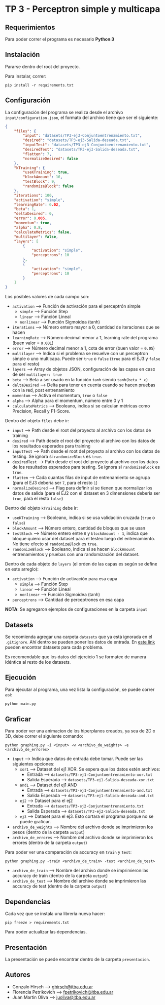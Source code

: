 # TP 3 - Perceptron simple y multicapa

## Requerimientos

Para poder correr el programa es necesario **Python 3**

## Instalación

Pararse dentro del root del proyecto.

Para instalar, correr:
```
pip install -r requirements.txt
```

## Configuración

La configuración del programa se realiza desde el archivo `input/configuration.json`, el formato del archivo tiene que ser el siguiente:
```json
{
    "files": {
        "input": "datasets/TP3-ej3-Conjuntoentrenamiento.txt",
        "desired": "datasets/TP3-ej3-Salida-deseada.txt",
        "inputTest": "datasets/TP3-ej3-Conjuntoentrenamiento.txt",
        "desiredTest": "datasets/TP3-ej3-Salida-deseada.txt",
        "flatten": 7,
        "normalizeDesired": false
    },
    "kTraining": {
        "useKTraining": true,
        "blockAmount": 10,
        "testBlock": 9,
        "randomizeBlock": false
    },
    "iterations": 100,
    "activation": "simple",
    "learningRate": 0.02,
    "beta": 1,
    "deltaDesired": 0,
    "error": 0.005,
    "momentum": true,
    "alpha": 0.8,
    "calculateMetrics": false,
    "multilayer": false,
    "layers": [
        {
            "activation": "simple",
            "perceptrons": 10
        },
        {
            "activation": "simple",
            "perceptrons": 10
        }
    ]
}
```

Los posibles valores de cada campo son:
* `activation` --> Función de activación para el perceptrón simple
    * `simple` --> Función Step
    * `linear` --> Función Lineal
    * `nonlinear` --> Función Sigmoidea (tanh)
* `iterations` --> Número entero mayor a 0, cantidad de iteraciones que se hacen
* `learningRate` --> Número decimal menor a 1, learning rate del programa (buen valor = `0.001`)
* `error` --> Número decimal menor a 1, cota de error (buen valor = `0.05`)
* `multilayer` --> Indica si el problema se resuelve con un perceptron simple o uno multicapa. Puede ser `true` o `false` (`true` para el EJ3 y `false` para el resto)
* `layers` --> Array de objetos JSON, configuración de las capas en caso de ser `multilayer: true`
* `beta` --> Beta a ser usado en la función `tanh` siendo `tanh(beta * x)`
* `deltaDesired` --> Delta para tener en cuenta cuando se hacen pruebas con la red, post entrenamiento
* `momentum` --> Activa el momentum, `true` o `false`
* `alpha` --> Alpha para el momentum, número entre 0 y 1
* `calculateMetrics` --> Booleano, indica si se calculan métricas como Precision, Recall y F1-Score.

Dentro del objeto `files` debe ir:
* `input` --> Path desde el root del proyecto al archivo con los datos de training
* `desired` --> Path desde el root del proyecto al archivo con los datos de los resultados esperados para training
* `inputTest` --> Path desde el root del proyecto al archivo con los datos de testing. Se ignora si `randomizeBlock` es `true`. 
* `desiredTest` --> Path desde el root del proyecto al archivo con los datos de los resultados esperados para testing. Se ignora si `randomizeBlock` es `true`. 
* `flatten` --> Cada cuantas filas de input de entrenamiento se agrupa (para el EJ3 debería ser `7`, para el resto `1`)
* `normalizeDesired` --> Flag para definir si se tienen que normalizar los datos de salida (para el EJ2 con el dataset en 3 dimensiones debería ser `true`, para el resto `false`)

Dentro del objeto `kTraining` debe ir:
* `useKTraining` --> Booleano, indica si se usa validación cruzada (`true` o `false`)
* `blockAmount` --> Número entero, cantidad de bloques que se usan
* `testBlock` --> Número entero entre `0` y `blockAmount - 1`, indica que bloque quiero usar del dataset para el testeo luego del entrenamiento. No tiene efecto si `randomizeBlock` es `true`.
* `randomizeBlock` --> Booleano, indica si se hacen `blockAmount` entrenamientos y pruebas con una randomización del dataset.

Dentro de cada objeto de `layers` (el orden de las capas es según se define en este arreglo):
* `activation` --> Función de activación para esa capa
    * `simple` --> Función Step
    * `linear` --> Función Lineal
    * `nonlinear` --> Función Sigmoidea (tanh)
* `perceptrons` --> Cantidad de perceptrones en esa capa

**NOTA**: Se agregaron ejemplos de configuraciones en la carpeta `input`

## Datasets

Se recomienda agregar una carpeta `datasets` que ya está ignorada en el `.gitignore`. Ahí dentro se pueden poner los datos de entrada. En [este link](https://drive.google.com/drive/folders/1N8HqoasPf_8VuInag2kxV2yUFMki2RB-?usp=sharing) pueden encontrar datasets para cada problema.

Es recomendable que los datos del ejercicio 1 se formatee de manera idéntica al resto de los datasets.

## Ejecución

Para ejecutar al programa, una vez lista la configuración, se puede correr así:
```python
python main.py
```

## Graficar
Para poder ver una animacion de los hiperplanos creados, ya sea de 2D o 3D, debe correr el siguiente comando:
```
python graphing.py -i <input> -w <archivo_de_weights> -e <archivo_de_errores>
```
* `input` --> Indica que datos de entrada debe tomar. Puede ser las siguientes opciones:
    * `xor1` --> Dataset del ej1 XOR. Se espera que los datos estén archivos:
        * Entrada --> `datasets/TP3-ej1-Conjuntoentrenamiento-xor.txt`
        * Salida Esperada --> `datasets/TP3-ej1-Salida-deseada-xor.txt`
    * `and1` --> Dataset del ej1 AND
        * Entrada --> `datasets/TP3-ej1-Conjuntoentrenamiento-and.txt`
        * Salida Esperada --> `datasets/TP3-ej1-Salida-deseada-and.txt`
    * `ej2` --> Dataset para el ej2
        * Entrada --> `datasets/TP3-ej2-Conjuntoentrenamiento.txt`
        * Salida Esperada --> `datasets/TP3-ej2-Salida-deseada.txt`
    * `ej3` --> Dataset para el ej3. Esto cortara el programa porque no se puede graficar.
* `archivo_de_weights` --> Nombre del archivo donde se imprimieron los pesos (dentro de la carpeta `output`)
* `archivo_de_errores` --> Nombre del archivo donde se imprimieron los errores (dentro de la carpeta `output`)

Para poder ver una comparación de accuracy en `train` y `test`:
```
python graphing.py -train <archivo_de_train> -test <archivo_de_test>
```
* `archivo_de_train` --> Nombre del archivo donde se imprimieron las accuracy de train (dentro de la carpeta `output`)
* `archivo_de_test` --> Nombre del archivo donde se imprimieron las accuracy de test (dentro de la carpeta `output`)

## Dependencias

Cada vez que se instala una librería nueva hacer:
```
pip freeze > requirements.txt
```

Para poder actualizar las dependencias.

## Presentación

La presentación se puede encontrar dentro de la carpeta `presentacion`.

## Autores

* Gonzalo Hirsch --> ghirsch@itba.edu.ar
* Florencia Petrikovich --> fpetrikovich@itba.edu.ar
* Juan Martin Oliva --> juoliva@itba.edu.ar
